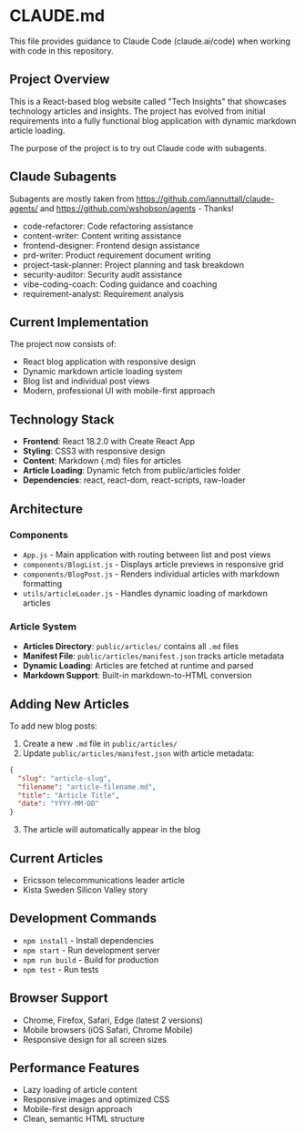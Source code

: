 # CLAUDE.md

This file provides guidance to Claude Code (claude.ai/code) when working with code in this repository.

## Project Overview

This is a React-based blog website called "Tech Insights" that showcases technology articles and insights. The project has evolved from initial requirements into a fully functional blog application with dynamic markdown article loading.

The purpose of the project is to try out Claude code with subagents.

## Claude Subagents
Subagents are mostly taken from https://github.com/iannuttall/claude-agents/ and https://github.com/wshobson/agents - Thanks!
- code-refactorer: Code refactoring assistance
- content-writer: Content writing assistance
- frontend-designer: Frontend design assistance
- prd-writer: Product requirement document writing
- project-task-planner: Project planning and task breakdown
- security-auditor: Security audit assistance
- vibe-coding-coach: Coding guidance and coaching
- requirement-analyst: Requirement analysis

## Current Implementation

The project now consists of:
- React blog application with responsive design
- Dynamic markdown article loading system
- Blog list and individual post views
- Modern, professional UI with mobile-first approach

## Technology Stack

- **Frontend**: React 18.2.0 with Create React App
- **Styling**: CSS3 with responsive design
- **Content**: Markdown (.md) files for articles
- **Article Loading**: Dynamic fetch from public/articles folder
- **Dependencies**: react, react-dom, react-scripts, raw-loader

## Architecture

### Components
- `App.js` - Main application with routing between list and post views
- `components/BlogList.js` - Displays article previews in responsive grid
- `components/BlogPost.js` - Renders individual articles with markdown formatting
- `utils/articleLoader.js` - Handles dynamic loading of markdown articles

### Article System
- **Articles Directory**: `public/articles/` contains all `.md` files
- **Manifest File**: `public/articles/manifest.json` tracks article metadata
- **Dynamic Loading**: Articles are fetched at runtime and parsed
- **Markdown Support**: Built-in markdown-to-HTML conversion

## Adding New Articles

To add new blog posts:
1. Create a new `.md` file in `public/articles/`
2. Update `public/articles/manifest.json` with article metadata:
```json
{
  "slug": "article-slug",
  "filename": "article-filename.md",
  "title": "Article Title",
  "date": "YYYY-MM-DD"
}
```
3. The article will automatically appear in the blog

## Current Articles

- Ericsson telecommunications leader article
- Kista Sweden Silicon Valley story

## Development Commands

- `npm install` - Install dependencies
- `npm start` - Run development server
- `npm run build` - Build for production
- `npm test` - Run tests

## Browser Support

- Chrome, Firefox, Safari, Edge (latest 2 versions)
- Mobile browsers (iOS Safari, Chrome Mobile)
- Responsive design for all screen sizes

## Performance Features

- Lazy loading of article content
- Responsive images and optimized CSS
- Mobile-first design approach
- Clean, semantic HTML structure